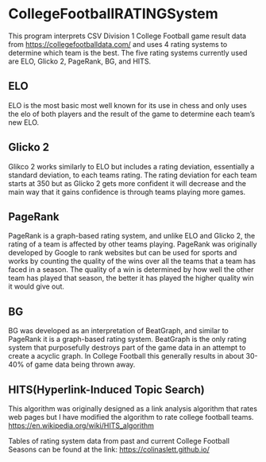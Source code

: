 # CollegeFootballRATINGSystem

This program interprets CSV Division 1 College Football game result data from https://collegefootballdata.com/ and uses 4 rating systems to determine which team is the best. The five rating systems currently used are ELO, Glicko 2, PageRank, BG, and HITS. 

## ELO
ELO is the most basic most well known for its use in chess and only uses the elo of both players and the result of the game to determine each team’s new ELO.
## Glicko 2
Glikco 2 works similarly to ELO but includes a rating deviation, essentially a standard deviation, to each teams rating. The rating deviation for each team starts at 350 but as Glicko 2 gets more confident it will decrease and the main way that it gains confidence is through teams playing more games.
## PageRank
PageRank is a graph-based rating system, and unlike ELO and Glicko 2, the rating of a team is affected by other teams playing. PageRank was originally developed by Google to rank websites but can be used for sports and works by counting the quality of the wins over all the teams that a team has faced in a season. The quality of a win is determined by how well the other team has played that season, the better it has played the higher quality win it would give out.
## BG
BG was developed as an interpretation of BeatGraph, and similar to PageRank it is a graph-based rating system. BeatGraph is the only rating system that purposefully destroys part of the game data in an attempt to create a acyclic graph. In College Football this generally results in about 30-40% of game data being thrown away.
## HITS(Hyperlink-Induced Topic Search)
This algorithm was originally designed as a link analysis algorithm that rates web pages but I have modified the algorithm to rate college football teams. https://en.wikipedia.org/wiki/HITS_algorithm

Tables of rating system data from past and current College Football Seasons can be found at the link: https://colinaslett.github.io/
